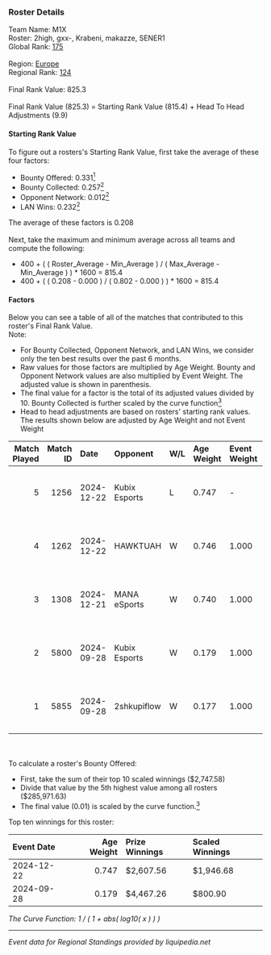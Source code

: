 ### Roster Details<br />
Team Name: M1X<br />
Roster: 2high, gxx-, Krabeni, makazze, SENER1<br />
Global Rank: [175](../../standings_global_2025_02_28.md)<br />
<br />
Region: [Europe]( ../../standings_europe_2025_02_28.md)<br />
Regional Rank: [124]( ../../standings_europe_2025_02_28.md)<br />
<br />
Final Rank Value:  825.3<br />
<br />
Final Rank Value (825.3) = Starting Rank Value (815.4) + Head To Head Adjustments (9.9)<br />

#### Starting Rank Value<br />
To figure out a rosters's Starting Rank Value, first take the average of these four factors:<br />
- Bounty Offered: 0.331[<sup>1</sup>](#table2)
- Bounty Collected: 0.257[<sup>2</sup>](#table1)
- Opponent Network: 0.012[<sup>2</sup>](#table1)
- LAN Wins: 0.232[<sup>2</sup>](#table1)

The average of these factors is 0.208<br />
<br />
Next, take the maximum and minimum average across all teams and compute the following:<br />
- 400 + ( ( Roster_Average - Min_Average ) / ( Max_Average - Min_Average ) ) * 1600 = 815.4
- 400 + ( ( 0.208 - 0.000 ) / ( 0.802 - 0.000 ) ) * 1600 = 815.4


#### Factors<br />
Below you can see a table of all of the matches that contributed to this roster's Final Rank Value.<br />
Note:<br />

- For Bounty Collected, Opponent Network, and LAN Wins, we consider only the ten best results over the past 6 months.
- Raw values for those factors are multiplied by Age Weight. Bounty and Opponent Network values are also multiplied by Event Weight. The adjusted value is shown in parenthesis.
- The final value for a factor is the total of its adjusted values divided by 10. Bounty Collected is further scaled by the curve function[<sup>3</sup>](#curveFunction)
- Head to head adjustments are based on rosters' starting rank values. The results shown below are adjusted by Age Weight and not Event Weight
<span id="table1"></span><br />


| Match Played | Match ID | Date       | Opponent      | W/L | Age Weight | Event Weight | Bounty Collected | Opponent Network | LAN Wins  | H2H Adj. | Roster                                 |
| -: | -: | :- | :- | :- | :- | :- | :- | :- | :- | -: | :- |
|            5 |     1256 | 2024-12-22 | Kubix Esports | L   | 0.747      | -            | -                | -                | -         |    -6.50 | 2high, gxx-, Krabeni, makazze, SENER1  |
|            4 |     1262 | 2024-12-22 | HAWKTUAH      | W   | 0.746      | 1.000        | 0.003 (0.002)    | 0.037 (0.027)    | 1 (0.746) |     7.45 | 2high, gxx-, Krabeni, makazze, SENER1  |
|            3 |     1308 | 2024-12-21 | MANA eSports  | W   | 0.740      | 1.000        | 0.001 (0.001)    | 0.000 (0.000)    | 1 (0.740) |     3.73 | 2high, gxx-, Krabeni, makazze, SENER1  |
|            2 |     5800 | 2024-09-28 | Kubix Esports | W   | 0.179      | 1.000        | 0.053 (0.010)    | 0.536 (0.096)    | 1 (0.179) |     4.36 | Caleyy, gxx-, Krabeni, makazze, SENER1 |
|            1 |     5855 | 2024-09-28 | 2shkupiflow   | W   | 0.177      | 1.000        | 0.000 (0.000)    | 0.000 (0.000)    | 1 (0.177) |     0.86 | Caleyy, gxx-, Krabeni, makazze, SENER1 |

<br />
<span id="table2"></span><br />
To calculate a roster's Bounty Offered:<br />

- First, take the sum of their top 10 scaled winnings ($2,747.58)
- Divide that value by the 5th highest value among all rosters ($285,971.63)
- The final value (0.01) is scaled by the curve function.[<sup>3</sup>](#curveFunction)

Top ten winnings for this roster:<br />

| Event Date | Age Weight | Prize Winnings | Scaled Winnings |
| :- | -: | :- | :- |
| 2024-12-22 |      0.747 | $2,607.56      | $1,946.68       |
| 2024-09-28 |      0.179 | $4,467.26      | $800.90         |


<span id="curveFunction"></span>_The Curve Function: 1 / ( 1 + abs( log10( x ) ) )_<br />

---
_Event data for Regional Standings provided by liquipedia.net_<br />
